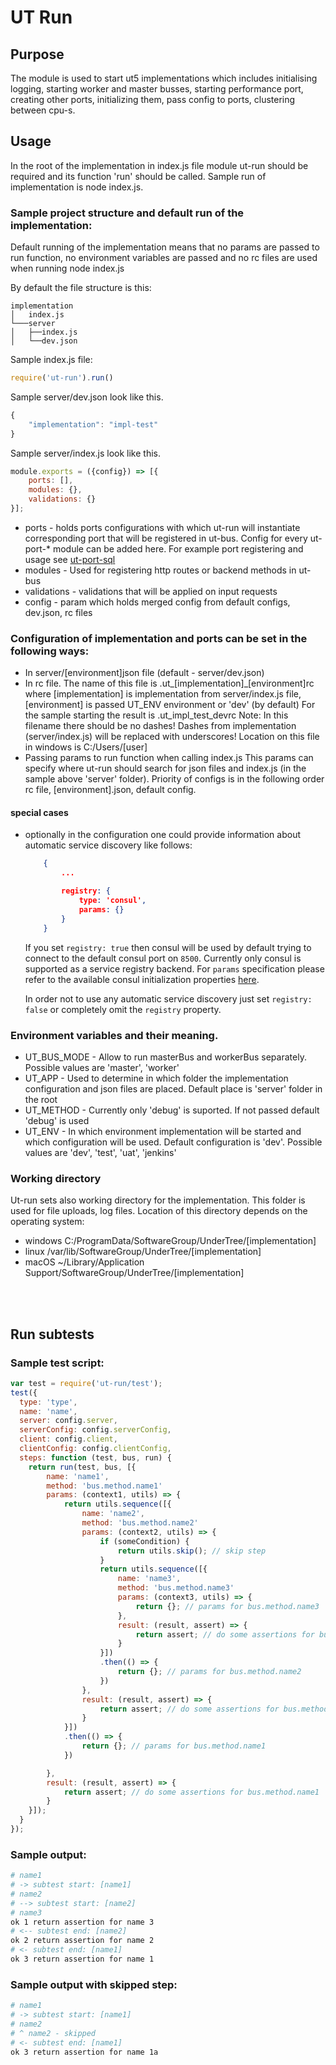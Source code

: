 # UT Run

## Purpose
The module is used to start ut5 implementations which includes initialising logging, starting worker and master busses, starting performance port, creating other ports, initializing them, pass config to ports, clustering between cpu-s.

## Usage
In the root of the implementation in index.js file module ut-run should be required and its function 'run' should be called.
Sample run of implementation is node index.js.
### Sample project structure and default run of the implementation:
Default running of the implementation means that no params are passed to run function, no environment variables are passed and no rc files are used when running node index.js

By default the file structure is this:
```
implementation
│   index.js
└───server
│   ├──index.js
│   └──dev.json
```

Sample index.js file:
```js
require('ut-run').run()
```

Sample server/dev.json look like this.
```javascript
{
    "implementation": "impl-test"
}
```

Sample server/index.js look like this.
```javascript
module.exports = ({config}) => [{
    ports: [],
    modules: {},
    validations: {}
}];
```

- ports - holds ports configurations with which ut-run will instantiate corresponding port that will be registered in ut-bus. Config for every ut-port-* module can be added here. For example port registering and usage see
[ut-port-sql](https://github.com/softwaregroup-bg/ut-port-sql)
- modules - Used for registering http routes or backend methods in ut-bus
- validations - validations that will be applied on input requests
- config - param which holds merged config from default configs, dev.json, rc files

### Configuration of implementation and ports can be set in the following ways:
- In server/[environment]json file (default - server/dev.json)
- In rc file. The name of this file is .ut_[implementation]_[environment]rc where
[implementation] is implementation from server/index.js file,
[environment] is passed UT_ENV environment or 'dev' (by default)
For the sample starting the result is .ut_impl_test_devrc
Note:
In this filename there should be no dashes! Dashes from implementation (server/index.js) will be replaced with underscores!
Location on this file in windows is C:/Users/[user]
- Passing params to run function when calling index.js
This params can specify where ut-run should search for json files and index.js (in the sample above 'server' folder).
Priority of configs is in the following order rc file, [environment].json, default config.

#### special cases

* optionally in the configuration one could provide information about automatic service discovery like follows:
    ```json
        {
            ...

            registry: {
                type: 'consul',
                params: {}
            }
        }
    ```

    If you set `registry: true` then consul will be used by default trying to connect to the default consul port on `8500`.
    Currently only consul is supported as a service registry backend. For `params` specification please refer to the available consul initialization properties [here](https://github.com/silas/node-consul#consuloptions).

    In order not to use any automatic service discovery just set `registry: false` or completely omit the `registry` property.


### Environment variables and their meaning.
- UT_BUS_MODE - Allow to run masterBus and workerBus separately. Possible values are 'master', 'worker'
- UT_APP - Used to determine in which folder the implementation configuration and json files are placed. Default place is 'server' folder in the root
- UT_METHOD - Currently only 'debug' is suported. If not passed default 'debug' is used
- UT_ENV - In which environment implementation will be started and which configuration will be used. Default configuration is 'dev'. Possible values are 'dev', 'test', 'uat', 'jenkins'

### Working directory
Ut-run sets also working directory for the implementation. This folder is used for file uploads, log files. Location of this directory depends on the operating system:
- windows C:/ProgramData/SoftwareGroup/UnderTree/[implementation]
- linux /var/lib/SoftwareGroup/UnderTree/[implementation]
- macOS ~/Library/Application Support/SoftwareGroup/UnderTree/[implementation]

<br><br>
## Run subtests

### Sample test script:
```js
var test = require('ut-run/test');
test({
  type: 'type',
  name: 'name',
  server: config.server,
  serverConfig: config.serverConfig,
  client: config.client,
  clientConfig: config.clientConfig,
  steps: function (test, bus, run) {
    return run(test, bus, [{
        name: 'name1',
        method: 'bus.method.name1'
        params: (context1, utils) => {
            return utils.sequence([{
                name: 'name2',
                method: 'bus.method.name2'
                params: (context2, utils) => {
                    if (someCondition) {
                        return utils.skip(); // skip step
                    }
                    return utils.sequence([{
                        name: 'name3',
                        method: 'bus.method.name3'
                        params: (context3, utils) => {
                            return {}; // params for bus.method.name3
                        },
                        result: (result, assert) => {
                            return assert; // do some assertions for bus.method.name3
                        }
                    }])
                    .then(() => {
                        return {}; // params for bus.method.name2
                    })
                },
                result: (result, assert) => {
                    return assert; // do some assertions for bus.method.name2
                }
            }])
            .then(() => {
                return {}; // params for bus.method.name1
            })

        },
        result: (result, assert) => {
            return assert; // do some assertions for bus.method.name1
        }
    }]);
  }
});
```
### Sample output:

```sh
# name1
# -> subtest start: [name1]
# name2
# --> subtest start: [name2]
# name3
ok 1 return assertion for name 3
# <-- subtest end: [name2]
ok 2 return assertion for name 2
# <- subtest end: [name1]
ok 3 return assertion for name 1
```
### Sample output with skipped step:

```sh
# name1
# -> subtest start: [name1]
# name2
# ^ name2 - skipped
# <- subtest end: [name1]
ok 3 return assertion for name 1a
```

